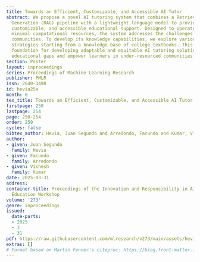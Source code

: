 ```yaml
---
title: Towards an Efficient, Customizable, and Accessible AI Tutor
abstract: We propose a novel AI tutoring system that combines a Retrieval-Augmented
  Generation (RAG) pipeline with a lightweight language model to provide efficient,
  customizable, and accessible educational support. Designed to operate offline with
  minimal computational resources, the system addresses the challenges faced by resource-constrained
  communities. To develop its knowledge capabilities, we explore various retrieval
  strategies starting from a knowledge base of college textbooks. This work lays the
  foundation for developing adaptable and equitable AI tutoring solutions that bridge
  educational gaps and empower learners in under-resourced communities.
section: Poster
layout: inproceedings
series: Proceedings of Machine Learning Research
publisher: PMLR
issn: 2640-3498
id: hevia25a
month: 0
tex_title: Towards an Efficient, Customizable, and Accessible AI Tutor
firstpage: 250
lastpage: 254
page: 250-254
order: 250
cycles: false
bibtex_author: Hevia, Juan Segundo and Arredondo, Facundo and Kumar, Vishesh
author:
- given: Juan Segundo
  family: Hevia
- given: Facundo
  family: Arredondo
- given: Vishesh
  family: Kumar
date: 2025-03-31
address:
container-title: Proceedings of the Innovation and Responsibility in AI-Supported
  Education Workshop
volume: '273'
genre: inproceedings
issued:
  date-parts:
  - 2025
  - 3
  - 31
pdf: https://raw.githubusercontent.com/mlresearch/v273/main/assets/hevia25a/hevia25a.pdf
extras: []
# Format based on Martin Fenner's citeproc: https://blog.front-matter.io/posts/citeproc-yaml-for-bibliographies/
---
```

